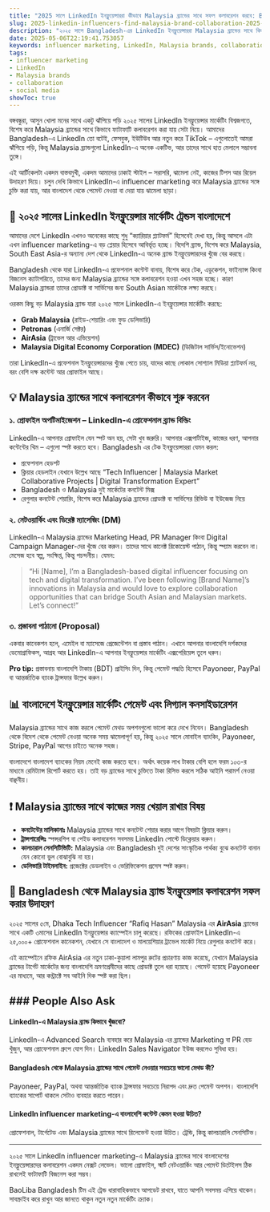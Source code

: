 ```yaml
---
title: "2025 সালে LinkedIn ইনফ্লুয়েন্সাররা কীভাবে Malaysia ব্র্যান্ডের সাথে সফল কলাবরেশন করবে: Bangladesh রিয়েল গেমপ্ল্যান"
slug: 2025-linkedin-influencers-find-malaysia-brand-collaboration-2025-05-06
description: "২০২৫ সালে Bangladesh-এর LinkedIn ইনফ্লুয়েন্সাররা Malaysia ব্র্যান্ডের সাথে কিভাবে প্র্যাকটিক্যাল ও লাভজনক কলাবরেশন করতে পারে, স্থানীয় মার্কেট ও পেমেন্ট সিস্টেম বিবেচনায় নিয়ে স্টেপ-বাই-স্টেপ গাইড।"
date: 2025-05-06T22:19:41.753057
keywords: influencer marketing, LinkedIn, Malaysia brands, collaboration, social media
tags:
- influencer marketing
- LinkedIn
- Malaysia brands
- collaboration
- social media
showToc: true
---
```


বঙ্গবন্ধুরা, আসুন খোলা মনের সাথে একটু ঝাঁপিয়ে পড়ি ২০২৫ সালের LinkedIn ইনফ্লুয়েন্সার মার্কেটিং বিশ্বজগতে, বিশেষ করে Malaysia ব্র্যান্ডের সাথে কিভাবে ফাটাফাটি কলাবরেশন করা যায় সেটা নিয়ে। আমাদের Bangladesh-এ LinkedIn তো বটেই, ফেসবুক, ইউটিউব আর নতুন করে TikTok – এগুলোতেই আমরা ঝাঁপিয়ে পড়ি, কিন্তু Malaysia ব্র্যান্ডগুলো LinkedIn-এ অনেক একটিভ, আর তাদের সাথে হাত মেলালে সম্ভাবনা তুঙ্গে।  

এই আর্টিকেলটা একদম বাস্তবমুখী, একদম আমাদের ঢাকাই স্টাইল – সরাসরি, ঝামেলা নেই, কাজের টিপস আর রিয়েল উদাহরণ দিয়ে। চলুন দেখি কিভাবে LinkedIn-এ influencer marketing করে Malaysia ব্র্যান্ডের সঙ্গে চুক্তি করা যায়, আর বাংলাদেশ থেকে পেমেন্ট নেওয়া বা দেয়া যায় ঝামেলা ছাড়া।  

## 📢 ২০২৫ সালের LinkedIn ইনফ্লুয়েন্সার মার্কেটিং ট্রেন্ডস বাংলাদেশে

আমাদের দেশে LinkedIn এখনও অনেকের কাছে শুধু “ক্যারিয়ার প্ল্যাটফর্ম” হিসেবেই দেখা হয়, কিন্তু আসলে এটা এখন influencer marketing-এ বড় প্লেয়ার হিসেবে আবির্ভূত হচ্ছে। বিদেশি ব্র্যান্ড, বিশেষ করে Malaysia, South East Asia-র অন্যান্য দেশ থেকে LinkedIn-এ অনেক ব্র্যান্ড ইনফ্লুয়েন্সারদের খুঁজে বের করছে।  

Bangladesh থেকে যারা LinkedIn-এ প্রফেশনাল কন্টেন্ট বানায়, বিশেষ করে টেক, এডুকেশন, ফাইন্যান্স কিংবা বিজনেস ক্যাটাগরিতে, তাদের জন্য Malaysia ব্র্যান্ডের সঙ্গে কলাবরেশন হওয়া এখন সহজ হচ্ছে। কারণ Malaysia ব্র্যান্ডরা তাদের প্রোডাক্ট বা সার্ভিসের জন্য South Asian মার্কেটকে লক্ষ্য করছে।  

ওরকম কিছু বড় Malaysia ব্র্যান্ড যারা ২০২৫ সালে LinkedIn-এ ইনফ্লুয়েন্সার মার্কেটিং করছে:  
- **Grab Malaysia** (রাইড-শেয়ারিং এবং ফুড ডেলিভারি)  
- **Petronas** (এনার্জি সেক্টর)  
- **AirAsia** (ট্রাভেল আর এভিয়েশন)  
- **Malaysia Digital Economy Corporation (MDEC)** (ডিজিটাল সার্ভিস/ইনোভেশন)  

তারা LinkedIn-এ প্রফেশনাল ইনফ্লুয়েন্সারদের খুঁজে পেতে চায়, যাদের কাছে লোকাল সোশ্যাল মিডিয়া প্ল্যাটফর্ম নয়, বরং বেশি দক্ষ কন্টেন্ট আর প্রোফাইল আছে।  

## 💡 Malaysia ব্র্যান্ডের সাথে কলাবরেশন কীভাবে শুরু করবেন

### ১. প্রোফাইল অপটিমাইজেশন – LinkedIn-এ প্রোফেশনাল ব্র্যান্ড বিল্ডিং 

LinkedIn-এ আপনার প্রোফাইল যেন স্পট অন হয়, সেটা খুব জরুরি। আপনার এক্সপার্টাইজ, কাজের ধরণ, আপনার কন্টেন্টের থিম – এগুলো স্পষ্ট করতে হবে। Bangladesh এর টেক ইনফ্লুয়েন্সাররা যেমন করল:  
- প্রফেশনাল হেডশট  
- ক্লিয়ার হেডলাইন যেখানে উল্লেখ আছে “Tech Influencer | Malaysia Market Collaborative Projects | Digital Transformation Expert”  
- Bangladesh ও Malaysia দুই মার্কেটের কনটেন্ট মিক্স  
- রেগুলার কনটেন্ট শেয়ারিং, বিশেষ করে Malaysia ব্র্যান্ডের প্রোডাক্ট বা সার্ভিসের রিভিউ বা ইউজেজ নিয়ে  

### ২. নেটওয়ার্কিং এবং ডিরেক্ট ম্যাসেজিং (DM)  

LinkedIn-এ Malaysia ব্র্যান্ডের Marketing Head, PR Manager কিংবা Digital Campaign Manager-দের খুঁজে বের করুন। তাদের সাথে কানেক্ট রিকোয়েস্ট পাঠান, কিন্তু স্প্যাম করবেন না। মেসেজ হবে স্বল্প, সংক্ষিপ্ত, কিন্তু পচন্দনীয়। যেমন:  

> “Hi [Name], I’m a Bangladesh-based digital influencer focusing on tech and digital transformation. I’ve been following [Brand Name]’s innovations in Malaysia and would love to explore collaboration opportunities that can bridge South Asian and Malaysian markets. Let’s connect!”  

### ৩. প্রস্তাবনা পাঠানো (Proposal)  

একবার কানেকশন হলে, এমেইল বা ম্যাসেজে প্রেজেন্টেশন বা প্রস্তাব পাঠান। এখানে আপনার বাংলাদেশি দর্শকদের ডেমোগ্রাফিকস, আগ্রহ আর LinkedIn-এ আপনার ইনফ্লুয়েন্সার মার্কেটিং এক্সপেরিয়েন্স তুলে ধরুন।  

**Pro tip:** প্রস্তাবনায় বাংলাদেশি টাকায় (BDT) প্রাইসিং দিন, কিন্তু পেমেন্ট পদ্ধতি হিসেবে Payoneer, PayPal বা আন্তর্জাতিক ব্যাংক ট্রান্সফার উল্লেখ করুন।  

## 📊 বাংলাদেশে ইনফ্লুয়েন্সার মার্কেটিং পেমেন্ট এবং লিগ্যাল কনসাইডারেশন  

Malaysia ব্র্যান্ডের সাথে কাজ করলে পেমেন্ট মেথড অপশনগুলো ভালো করে দেখে নিবেন। Bangladesh থেকে বিদেশ থেকে পেমেন্ট নেওয়া অনেক সময় ঝামেলাপূর্ণ হয়, কিন্তু ২০২৫ সালে মোবাইল ব্যাংকিং, Payoneer, Stripe, PayPal আগের চাইতে অনেক সহজ।  

বাংলাদেশে বাংলাদেশ ব্যাংকের নিয়ম মেনেই কাজ করতে হবে। অর্থাৎ কয়েক লাখ টাকার বেশি হলে ফরম ১০৩-র মাধ্যমে রেমিট্যান্স রিপোর্ট করতে হয়। তাই বড় ব্র্যান্ডের সাথে চুক্তিতে টাকা রিসিভ করলে সঠিক আইনি পরামর্শ নেওয়া বাঞ্ছনীয়।  

## ❗ Malaysia ব্র্যান্ডের সাথে কাজের সময় খেয়াল রাখার বিষয়

- **কনটেন্টের মালিকানাঃ** Malaysia ব্র্যান্ডের সাথে কনটেন্ট শেয়ার করার আগে বিষয়টা ক্লিয়ার করুন।  
- **ট্রান্সপারেন্সিঃ** স্পন্সরশিপ বা পেইড কলাবরেশন সবসময় LinkedIn পোস্টে ডিক্লেয়ার করুন।  
- **কালচারাল সেনসিটিভিটি:** Malaysia এবং Bangladesh দুই দেশের সাংস্কৃতিক পার্থক্য বুঝে কনটেন্ট বানান যেন কোনো ভুল বোঝাবুঝি না হয়।  
- **ডেলিভারি টাইমলাইন:** প্রজেক্টের ডেডলাইন ও ভেরিফিকেশন প্রসেস স্পষ্ট করুন।  

## 🤝 Bangladesh থেকে Malaysia ব্র্যান্ড ইনফ্লুয়েন্সার কলাবরেশন সফল করার উদাহরণ  

২০২৫ সালের ৫মে, Dhaka Tech Influencer “Rafiq Hasan” Malaysia এর **AirAsia** ব্র্যান্ডের সাথে একটি ৩মাসের LinkedIn ইনফ্লুয়েন্সার ক্যাম্পেইন চালু করেছে। রফিকের প্রোফাইল LinkedIn-এ ২৫,০০০+ প্রোফেশনাল কানেকশন, যেখানে সে বাংলাদেশ ও মালয়েশিয়ার ট্রাভেল মার্কেট নিয়ে রেগুলার কনটেন্ট করে।  

এই ক্যাম্পেইনে রফিক AirAsia এর নতুন ঢাকা-কুয়ালা লামপুর রুটের প্রচারণায় কাজ করেছে, যেখানে Malaysia ব্র্যান্ডের টার্গেট মার্কেটের জন্য বাংলাদেশি ভ্রমণপ্রেমীদের কাছে প্রোডাক্ট তুলে ধরা হয়েছে। পেমেন্ট হয়েছে Payoneer এর মাধ্যমে, আর কন্ট্রাক্টে সব আইনি দিক স্পষ্ট করা ছিল।  

## ### People Also Ask  

#### LinkedIn-এ Malaysia ব্র্যান্ড কিভাবে খুঁজবো?  
LinkedIn-এ Advanced Search ব্যবহার করে Malaysia এর ব্র্যান্ডের Marketing বা PR হেড খুঁজুন, আর প্রোফেশনাল গ্রুপে যোগ দিন। LinkedIn Sales Navigator ইউজ করলেও সুবিধা হয়।  

#### Bangladesh থেকে Malaysia ব্র্যান্ডের সাথে পেমেন্ট নেওয়ার সবচেয়ে ভালো মেথড কী?  
Payoneer, PayPal, অথবা আন্তর্জাতিক ব্যাংক ট্রান্সফার সবচেয়ে নিরাপদ এবং দ্রুত পেমেন্ট অপশন। বাংলাদেশি ব্যাংকের সাপোর্ট থাকলে সেটাও ব্যবহার করতে পারেন।  

#### LinkedIn influencer marketing-এ বাংলাদেশি কন্টেন্ট কেমন হওয়া উচিত?  
প্রোফেশনাল, টার্গেটেড এবং Malaysia ব্র্যান্ডের সাথে রিলেভেন্ট হওয়া উচিত। ট্রেন্ডি, কিন্তু কালচারালি সেনসিটিভ।  

---

২০২৫ সালে LinkedIn influencer marketing-এ Malaysia ব্র্যান্ডের সাথে বাংলাদেশের ইনফ্লুয়েন্সারদের কলাবরেশন একদম নেক্সট লেভেল। ভালো প্রোফাইল, স্মার্ট নেটওয়ার্কিং আর পেমেন্ট ডিটেইলস ঠিক রাখলেই ফাটাফাটি বিজনেস করা সম্ভব।  

BaoLiba Bangladesh টিম এই ট্রেন্ড ধারাবাহিকভাবে আপডেট রাখবে, যাতে আপনি সবসময় এগিয়ে থাকেন। সাবস্ক্রাইব করে রাখুন আর জানতে থাকুন নতুন নতুন মার্কেটিং ক্র্যাক।